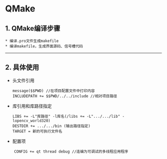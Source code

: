 # QMake

## 1. QMake编译步骤
	* 编译.pro文件生成makefile
	* 编译makefile，生成界面源码、信号槽代码

---

## 2. 具体使用

* 头文件引用
	```
	message($$PWD) //在项目配置文件中打印内容
	INCLUDEPATH += $$PWD/../../include //相对项目路径
	```

* 库引用和库路径指定
	```
	LIBS += -L"库路径" -l库名(/libs += -L".../.../lib" -lopencv_world320)
	DESTDIR += .../.../bin (输出路径指定)
	TARGET = 新的可执行文件名
	```
* 配置项
 ```
	 CONFIG += qt thread debug //连编为可调试的多线程应用程序
```

